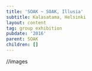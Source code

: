 ```yaml
---
title: 'SOAK ~ SOAK, Illusia'
subtitle: Kalasatama, Helsinki
layout: content
tag: group exhibition
pubdate: '2016'
parent: SOAK
children: []
---
```

//images
